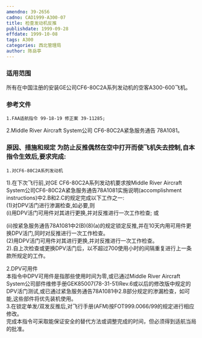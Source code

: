 ```yaml
---
amendno: 39-2656  
cadno: CAD1999-A300-07  
title: 检查发动机反推  
publishdate: 1999-09-28  
effdate: 1999-10-08  
tags: A300  
categories: 西北管理局  
author: 陈岳亭  
---
```

  
### 适用范围  
所有在中国注册的安装GE公司CF6-80C2A系列发动机的空客A300-600飞机。  
  
<!--more-->  
### 参考文件  
    1.FAA适航指令 99-18-19 修正案 39-11285;  
2.Middle River Aircraft System公司 CF6-80C2A紧急服务通告 78A1081。  
  
### 原因、措施和规定 为防止反推偶然在空中打开而使飞机失去控制,自本指令生效后,要求完成:  
    1.对CF6-80C2A系列发动机  
1).在下次飞行前,对GE CF6-80C2A系列发动机要求按Middle River Aircraft System公司CF6-80C2A紧急服务通告78A1081实施说明(accomplishment instructions)中2.B和2.C的规定完成以下工作之一:  
    (1)对DPV活门进行渗漏检查,如必要,则  
(i)用DPV活门可用件对其进行更换,并对反推进行一次工作检查; 或  
  
  
(ii)按紧急服务通告78A1081中2(B)(8)(a)的规定锁定反推,并在10天内用可用件更换DPV活门,同时对反推进行一次工作检查。  
    (2)用DPV活门可用件对其进行更换,并对反推进行一次工作检查。  
    2).自上次检查或更换DPV活门后，以不超过700使用小时的间隔重复进行上一条款所规定的工作。  
  
2.DPV可用件  
    本指令中DPV可用件是指那些使用时间为零,或已通过Middle River Aircraft System公司部件维修手册GEK85007(78-31-51)Rev.6或以后的修改版中规定的DPV活门测试,或已通过紧急服务通告78A1081中2.B部分规定的渗漏检查，如可能,这些部件将优先装机使用。  
    3.在锁定单发/双发反推后,对飞行手册(AFM)按FOT999.0066/99的规定进行相应修改。  
    完成本指令可采取能保证安全的替代方法或调整完成的时间，但必须得到适航当局的批准。  
